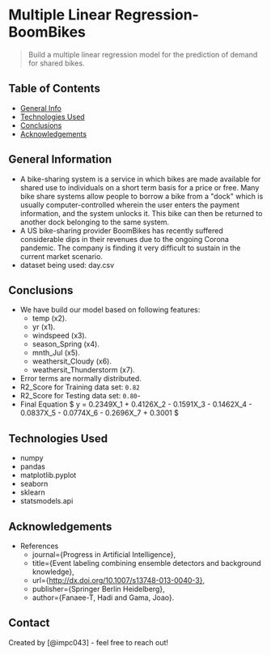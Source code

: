 # Multiple Linear Regression- BoomBikes
> Build a multiple linear regression model for the prediction of demand for shared bikes.


## Table of Contents
* [General Info](#general-information)
* [Technologies Used](#technologies-used)
* [Conclusions](#conclusions)
* [Acknowledgements](#acknowledgements)



## General Information
- A bike-sharing system is a service in which bikes are made available for shared use to individuals on a short term basis for a price or free.  Many bike share systems allow people to borrow a bike from a "dock" which is usually computer-controlled wherein the user enters the payment information, and the system unlocks it. This bike can then be returned to another dock belonging to the same system.
- A US bike-sharing provider BoomBikes has recently suffered considerable dips in their revenues due to the ongoing Corona pandemic. The      company is finding it very difficult to sustain in the current market scenario.
- dataset being used: day.csv



## Conclusions
- We have build our model based on following features:
  - temp (x2).
  - yr (x1).
  - windspeed (x3).
  - season_Spring (x4).
  - mnth_Jul (x5).
  - weathersit_Cloudy (x6).
  - weathersit_Thunderstorm (x7).
- Error terms are normally distributed.
- R2_Score for Training data set: ``0.82``
- R2_Score for Testing data set: ``0.80``-
- Final Equation $ y = 0.2349X_1 + 0.4126X_2 - 0.1591X_3 - 0.1462X_4 - 0.0837X_5 - 0.0774X_6 - 0.2696X_7 + 0.3001 $


## Technologies Used
- numpy 
- pandas 
- matplotlib.pyplot 
- seaborn
- sklearn
- statsmodels.api



## Acknowledgements

- References 
    - journal={Progress in Artificial Intelligence},
	- title={Event labeling combining ensemble detectors and background knowledge},
	- url={http://dx.doi.org/10.1007/s13748-013-0040-3},
	- publisher={Springer Berlin Heidelberg},
	- author={Fanaee-T, Hadi and Gama, Joao}.


## Contact
Created by [@impc043] - feel free to reach out!


